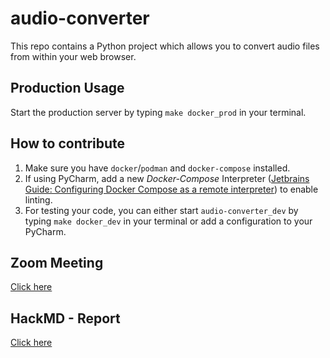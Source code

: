 # audio-converter
This repo contains a Python project which allows you to convert audio files from within your web browser.

## Production Usage
Start the production server by typing `make docker_prod` in your terminal.

## How to contribute
1. Make sure you have `docker`/`podman` and `docker-compose` installed.
2. If using PyCharm, add a new *Docker-Compose* Interpreter 
   ([Jetbrains Guide: Configuring Docker Compose as a remote interpreter](https://www.jetbrains.com/help/pycharm/using-docker-compose-as-a-remote-interpreter.html#tw))
   to enable linting.
3. For testing your code, you can either start `audio-converter_dev` by typing `make docker_dev` in your terminal or add 
   a configuration to your PyCharm.

## Zoom Meeting
[Click here](https://hs-augsburg.zoom.us/j/94338900433?pwd=a2NhUDJMRk1OeTYwMnZpQ3lJbXo1UT09)

## HackMD - Report
[Click here](https://hackmd.io/ymKcuO0yQ0azINDnV-Y3rw?both#)
